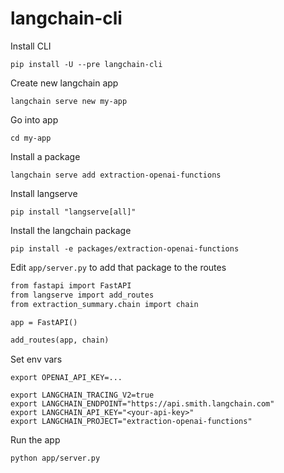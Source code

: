 # langchain-cli

Install CLI

`pip install -U --pre langchain-cli`

Create new langchain app

`langchain serve new my-app`

Go into app

`cd my-app`

Install a package

`langchain serve add extraction-openai-functions`

Install langserve

`pip install "langserve[all]"`

Install the langchain package

`pip install -e packages/extraction-openai-functions`

Edit `app/server.py` to add that package to the routes

```markdown
from fastapi import FastAPI
from langserve import add_routes
from extraction_summary.chain import chain

app = FastAPI()

add_routes(app, chain)
```

Set env vars

```shell
export OPENAI_API_KEY=...
```

```shell
export LANGCHAIN_TRACING_V2=true
export LANGCHAIN_ENDPOINT="https://api.smith.langchain.com"
export LANGCHAIN_API_KEY="<your-api-key>"
export LANGCHAIN_PROJECT="extraction-openai-functions"
```

Run the app

`python app/server.py`
